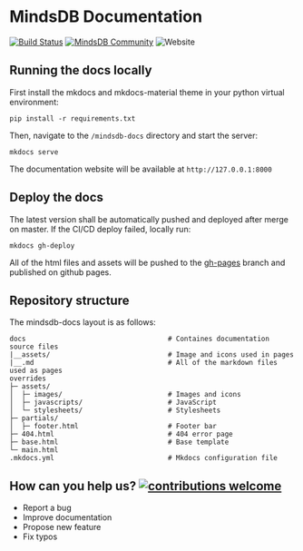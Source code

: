 # MindsDB Documentation
[![Build Status](https://travis-ci.org/mindsdb/mindsdb-docs.svg?branch=master)](https://travis-ci.com/mindsdb/mindsdb-docs)
   <a href="https://community.mindsdb.com/"><img src="https://img.shields.io/discourse/posts?server=https%3A%2F%2Fcommunity.mindsdb.com%2F" alt="MindsDB Community"></a>
  <img alt="Website" src="https://img.shields.io/website?down_color=red&down_message=offline&up_color=green&up_message=online&url=https%3A%2F%2Fdocs.mindsdb.com%2F">

## Running the docs locally

First install the mkdocs and mkdocs-material theme in your python virtual environment:
```
pip install -r requirements.txt
```
Then, navigate to the `/mindsdb-docs` directory and start the server:

```
mkdocs serve
```

The documentation website will be available at `http://127.0.0.1:8000`


## Deploy the docs

The latest version shall be automatically pushed and deployed after merge on master. If the CI/CD deploy failed, locally run:

```
mkdocs gh-deploy
```

All of the html files and assets will be pushed to the [gh-pages](https://github.com/mindsdb/mindsdb-docs/tree/gh-pages) branch and published on github pages.

## Repository structure

The mindsdb-docs layout is as follows:

```
docs                                   # Containes documentation source files
|__assets/                             # Image and icons used in pages
|__.md                                 # All of the markdown files used as pages
overrides
├─ assets/
│  ├─ images/                          # Images and icons
│  ├─ javascripts/                     # JavaScript
│  └─ stylesheets/                     # Stylesheets
├─ partials/
│  ├─ footer.html                      # Footer bar
├─ 404.html                            # 404 error page
├─ base.html                           # Base template
└─ main.html
.mkdocs.yml                            # Mkdocs configuration file
```
## How can you help us? [![contributions welcome](https://img.shields.io/badge/contributions-welcome-brightgreen.svg?style=flat)](https://github.com/mindsdb/mindsdb-docs/issues)

* Report a bug
* Improve documentation
* Propose new feature
* Fix typos

